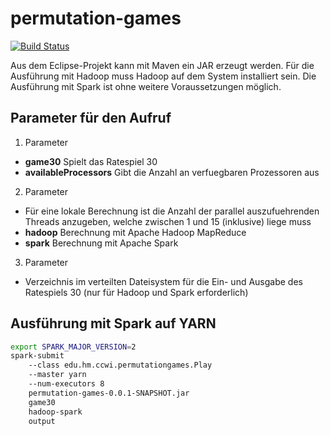 # permutation-games
[![Build Status](https://travis-ci.org/CCWI/permutation-games.svg)](https://travis-ci.org/CCWI/permutation-games)

Aus dem Eclipse-Projekt kann mit Maven ein JAR erzeugt werden. Für die Ausführung mit Hadoop muss Hadoop auf dem System installiert sein. Die Ausführung mit Spark ist ohne weitere Voraussetzungen möglich. 

## Parameter für den Aufruf
1. Parameter
  * **game30** Spielt das Ratespiel 30
  * **availableProcessors** Gibt die Anzahl an verfuegbaren Prozessoren aus
2. Parameter
  * **<Anzahl Threads>** Für eine lokale Berechnung ist die Anzahl der parallel auszufuehrenden Threads anzugeben, welche zwischen 1 und 15 (inklusive) liege muss
  * **hadoop** Berechnung mit Apache Hadoop MapReduce
  * **spark** Berechnung mit Apache Spark
3. Parameter
  * **<Verzeichnis>** Verzeichnis im verteilten Dateisystem für die Ein- und Ausgabe des Ratespiels 30 (nur für Hadoop und Spark erforderlich)

## Ausführung mit Spark auf YARN
```bash
export SPARK_MAJOR_VERSION=2
spark-submit 
	--class edu.hm.ccwi.permutationgames.Play 
	--master yarn 
	--num-executors 8 
	permutation-games-0.0.1-SNAPSHOT.jar 
	game30 
	hadoop-spark 
	output
```

